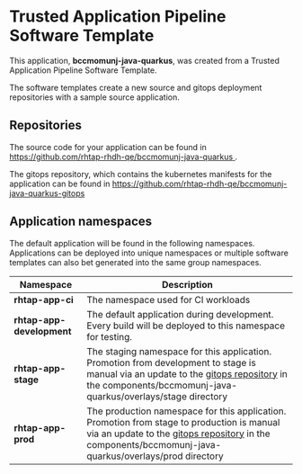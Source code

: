 # Trusted Application Pipeline Software Template

This application, **bccmomunj-java-quarkus**, was created from a Trusted Application Pipeline Software Template.

The software templates create a new source and gitops deployment repositories with a sample source application. 

## Repositories

The source code for your application can be found in [https://github.com/rhtap-rhdh-qe/bccmomunj-java-quarkus ](https://github.com/rhtap-rhdh-qe/bccmomunj-java-quarkus ).
 
The gitops repository, which contains the kubernetes manifests for the application can be found in 
[https://github.com/rhtap-rhdh-qe/bccmomunj-java-quarkus-gitops ](https://github.com/rhtap-rhdh-qe/bccmomunj-java-quarkus-gitops ) 

## Application namespaces 

The default application will be found in the following namespaces. Applications can be deployed into unique namespaces or multiple software templates can also bet generated into the same group namespaces.  

|  Namespace   |  Description   |  
| -------- | -------- |
| **rhtap-app-ci** | The namespace used for CI workloads |
| **rhtap-app-development** | The default application during development. Every build will be deployed to this namespace for testing. |
| **rhtap-app-stage** | The staging namespace for this application. Promotion from development to stage is manual via an update to the [gitops repository](https://github.com/rhtap-rhdh-qe/bccmomunj-java-quarkus-gitops ) in the components/bccmomunj-java-quarkus/overlays/stage directory |
| **rhtap-app-prod** | The production namespace for this application. Promotion from stage to production is manual via an update to the [gitops repository](https://github.com/rhtap-rhdh-qe/bccmomunj-java-quarkus-gitops ) in the components/bccmomunj-java-quarkus/overlays/prod directory |
